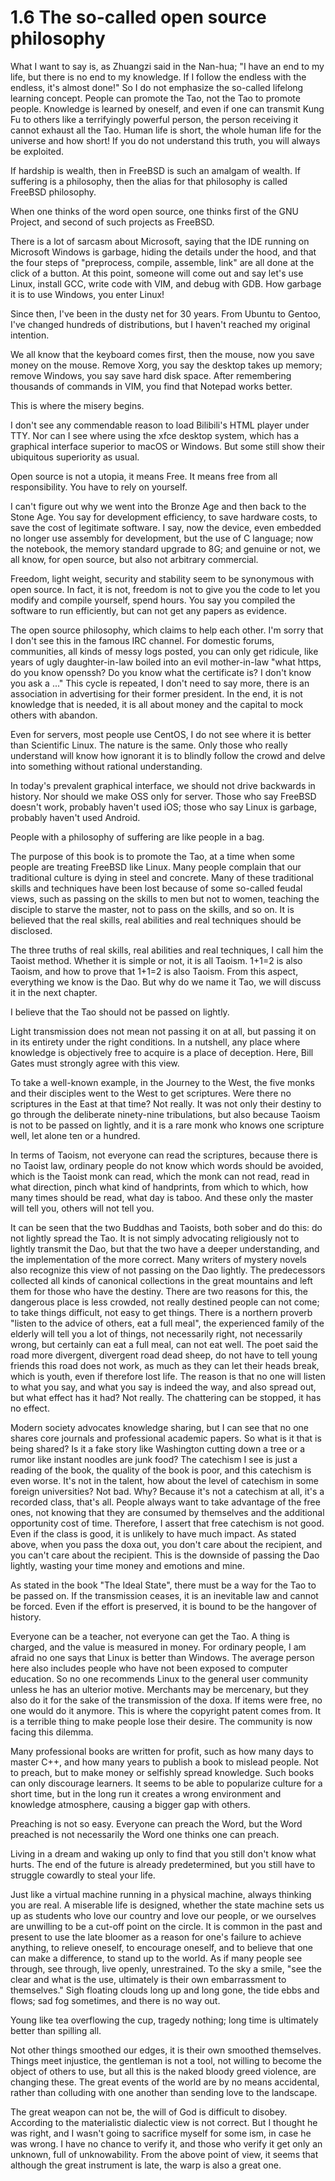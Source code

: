# 1.6 The so-called open source philosophy

What I want to say is, as Zhuangzi said in the Nan-hua; "I have an end to my life, but there is no end to my knowledge. If I follow the endless with the endless, it's almost done!" So I do not emphasize the so-called lifelong learning concept. People can promote the Tao, not the Tao to promote people. Knowledge is learned by oneself, and even if one can transmit Kung Fu to others like a terrifyingly powerful person, the person receiving it cannot exhaust all the Tao. Human life is short, the whole human life for the universe and how short! If you do not understand this truth, you will always be exploited.

If hardship is wealth, then in FreeBSD is such an amalgam of wealth. If suffering is a philosophy, then the alias for that philosophy is called FreeBSD philosophy.

When one thinks of the word open source, one thinks first of the GNU Project, and second of such projects as FreeBSD.

There is a lot of sarcasm about Microsoft, saying that the IDE running on Microsoft Windows is garbage, hiding the details under the hood, and that the four steps of "preprocess, compile, assemble, link" are all done at the click of a button. At this point, someone will come out and say let's use Linux, install GCC, write code with VIM, and debug with GDB. How garbage it is to use Windows, you enter Linux!

Since then, I've been in the dusty net for 30 years. From Ubuntu to Gentoo, I've changed hundreds of distributions, but I haven't reached my original intention.

We all know that the keyboard comes first, then the mouse, now you save money on the mouse. Remove Xorg, you say the desktop takes up memory; remove Windows, you say save hard disk space. After remembering thousands of commands in VIM, you find that Notepad works better.

This is where the misery begins.

I don't see any commendable reason to load Bilibili's HTML player under TTY. Nor can I see where using the xfce desktop system, which has a graphical interface superior to macOS or Windows. But some still show their ubiquitous superiority as usual.

Open source is not a utopia, it means Free. It means free from all responsibility. You have to rely on yourself.

I can't figure out why we went into the Bronze Age and then back to the Stone Age. You say for development efficiency, to save hardware costs, to save the cost of legitimate software. I say, now the device, even embedded no longer use assembly for development, but the use of C language; now the notebook, the memory standard upgrade to 8G; and genuine or not, we all know, for open source, but also not arbitrary commercial.

Freedom, light weight, security and stability seem to be synonymous with open source. In fact, it is not, freedom is not to give you the code to let you modify and compile yourself, spend hours. You say you compiled the software to run efficiently, but can not get any papers as evidence.

The open source philosophy, which claims to help each other. I'm sorry that I don't see this in the famous IRC channel. For domestic forums, communities, all kinds of messy logs posted, you can only get ridicule, like years of ugly daughter-in-law boiled into an evil mother-in-law "what https, do you know openssh? Do you know what the certificate is? I don't know you ask a ..." This cycle is repeated, I don't need to say more, there is an association in advertising for their former president. In the end, it is not knowledge that is needed, it is all about money and the capital to mock others with abandon.

Even for servers, most people use CentOS, I do not see where it is better than Scientific Linux. The nature is the same. Only those who really understand will know how ignorant it is to blindly follow the crowd and delve into something without rational understanding.

In today's prevalent graphical interface, we should not drive backwards in history. Nor should we make OSS only for server. Those who say FreeBSD doesn't work, probably haven't used iOS; those who say Linux is garbage, probably haven't used Android.

People with a philosophy of suffering are like people in a bag.

The purpose of this book is to promote the Tao, at a time when some people are treating FreeBSD like Linux. Many people complain that our traditional culture is dying in steel and concrete. Many of these traditional skills and techniques have been lost because of some so-called feudal views, such as passing on the skills to men but not to women, teaching the disciple to starve the master, not to pass on the skills, and so on. It is believed that the real skills, real abilities and real techniques should be disclosed.

The three truths of real skills, real abilities and real techniques, I call him the Taoist method. Whether it is simple or not, it is all Taoism. 1+1=2 is also Taoism, and how to prove that 1+1=2 is also Taoism. From this aspect, everything we know is the Dao. But why do we name it Tao, we will discuss it in the next chapter.

I believe that the Tao should not be passed on lightly.

Light transmission does not mean not passing it on at all, but passing it on in its entirety under the right conditions. In a nutshell, any place where knowledge is objectively free to acquire is a place of deception. Here, Bill Gates must strongly agree with this view.

To take a well-known example, in the Journey to the West, the five monks and their disciples went to the West to get scriptures. Were there no scriptures in the East at that time? Not really. It was not only their destiny to go through the deliberate ninety-nine tribulations, but also because Taoism is not to be passed on lightly, and it is a rare monk who knows one scripture well, let alone ten or a hundred.

In terms of Taoism, not everyone can read the scriptures, because there is no Taoist law, ordinary people do not know which words should be avoided, which is the Taoist monk can read, which the monk can not read, read in what direction, pinch what kind of handprints, from which to which, how many times should be read, what day is taboo. And these only the master will tell you, others will not tell you.

It can be seen that the two Buddhas and Taoists, both sober and do this: do not lightly spread the Tao. It is not simply advocating religiously not to lightly transmit the Dao, but that the two have a deeper understanding, and the implementation of the more correct. Many writers of mystery novels also recognize this view of not passing on the Dao lightly. The predecessors collected all kinds of canonical collections in the great mountains and left them for those who have the destiny. There are two reasons for this, the dangerous place is less crowded, not really destined people can not come; to take things difficult, not easy to get things. There is a northern proverb "listen to the advice of others, eat a full meal", the experienced family of the elderly will tell you a lot of things, not necessarily right, not necessarily wrong, but certainly can eat a full meal, can not eat well. The poet said the road more divergent, divergent road dead sheep, do not have to tell young friends this road does not work, as much as they can let their heads break, which is youth, even if therefore lost life. The reason is that no one will listen to what you say, and what you say is indeed the way, and also spread out, but what effect has it had? Not really. The chattering can be stopped, it has no effect.

Modern society advocates knowledge sharing, but I can see that no one shares core journals and professional academic papers. So what is it that is being shared? Is it a fake story like Washington cutting down a tree or a rumor like instant noodles are junk food? The catechism I see is just a reading of the book, the quality of the book is poor, and this catechism is even worse. It's not in the talent, how about the level of catechism in some foreign universities? Not bad. Why? Because it's not a catechism at all, it's a recorded class, that's all. People always want to take advantage of the free ones, not knowing that they are consumed by themselves and the additional opportunity cost of time. Therefore, I assert that free catechism is not good. Even if the class is good, it is unlikely to have much impact. As stated above, when you pass the doxa out, you don't care about the recipient, and you can't care about the recipient. This is the downside of passing the Dao lightly, wasting your time money and emotions and mine.

As stated in the book "The Ideal State", there must be a way for the Tao to be passed on. If the transmission ceases, it is an inevitable law and cannot be forced. Even if the effort is preserved, it is bound to be the hangover of history.

Everyone can be a teacher, not everyone can get the Tao. A thing is charged, and the value is measured in money. For ordinary people, I am afraid no one says that Linux is better than Windows. The average person here also includes people who have not been exposed to computer education. So no one recommends Linux to the general user community unless he has an ulterior motive. Merchants may be mercenary, but they also do it for the sake of the transmission of the doxa. If items were free, no one would do it anymore. This is where the copyright patent comes from. It is a terrible thing to make people lose their desire. The community is now facing this dilemma.

Many professional books are written for profit, such as how many days to master C++, and how many years to publish a book to mislead people. Not to preach, but to make money or selfishly spread knowledge. Such books can only discourage learners. It seems to be able to popularize culture for a short time, but in the long run it creates a wrong environment and knowledge atmosphere, causing a bigger gap with others.

Preaching is not so easy. Everyone can preach the Word, but the Word preached is not necessarily the Word one thinks one can preach.

Living in a dream and waking up only to find that you still don't know what hurts. The end of the future is already predetermined, but you still have to struggle cowardly to steal your life.

Just like a virtual machine running in a physical machine, always thinking you are real. A miserable life is designed, whether the state machine sets us up as students who love our country and love our people, or we ourselves are unwilling to be a cut-off point on the circle. It is common in the past and present to use the late bloomer as a reason for one's failure to achieve anything, to relieve oneself, to encourage oneself, and to believe that one can make a difference, to stand up to the world. As if many people see through, see through, live openly, unrestrained. To the sky a smile, "see the clear and what is the use, ultimately is their own embarrassment to themselves." Sigh floating clouds long up and long gone, the tide ebbs and flows; sad fog sometimes, and there is no way out.

Young like tea overflowing the cup, tragedy nothing; long time is ultimately better than spilling all.

Not other things smoothed our edges, it is their own smoothed themselves. Things meet injustice, the gentleman is not a tool, not willing to become the object of others to use, but all this is the naked bloody greed violence, are changing these. The great events of the world are by no means accidental, rather than colluding with one another than sending love to the landscape.

The great weapon can not be, the will of God is difficult to disobey. According to the materialistic dialectic view is not correct. But I thought he was right, and I wasn't going to sacrifice myself for some ism, in case he was wrong. I have no chance to verify it, and those who verify it get only an unknown, full of unknowability. From the above point of view, it seems that although the great instrument is late, the warp is also a great one.
